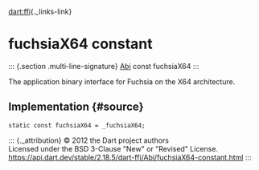 [dart:ffi](../../dart-ffi/dart-ffi-library){._links-link}

fuchsiaX64 constant
===================

::: {.section .multi-line-signature}
[Abi](../abi-class) const fuchsiaX64
:::

The application binary interface for Fuchsia on the X64 architecture.

Implementation {#source}
--------------

``` {.language-dart data-language="dart"}
static const fuchsiaX64 = _fuchsiaX64;
```

::: {._attribution}
© 2012 the Dart project authors\
Licensed under the BSD 3-Clause \"New\" or \"Revised\" License.\
<https://api.dart.dev/stable/2.18.5/dart-ffi/Abi/fuchsiaX64-constant.html>
:::
